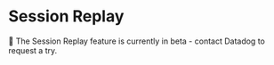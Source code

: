 # Session Replay

🚧 The Session Replay feature is currently in beta - contact Datadog to request a try.
